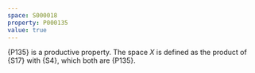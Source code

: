 ```yaml
---
space: S000018
property: P000135
value: true
---
```


{P135} is a productive property. The space $X$ is defined as the product of {S17} with {S4}, which both are {P135}.
